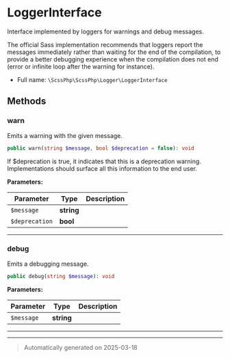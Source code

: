 
# LoggerInterface

Interface implemented by loggers for warnings and debug messages.

The official Sass implementation recommends that loggers report the
messages immediately rather than waiting for the end of the
compilation, to provide a better debugging experience when the
compilation does not end (error or infinite loop after the warning
for instance).

* Full name: `\ScssPhp\ScssPhp\Logger\LoggerInterface`



## Methods


### warn

Emits a warning with the given message.

```php
public warn(string $message, bool $deprecation = false): void
```

If $deprecation is true, it indicates that this is a deprecation
warning. Implementations should surface all this information to
the end user.






**Parameters:**

| Parameter | Type | Description |
|-----------|------|-------------|
| `$message` | **string** |  |
| `$deprecation` | **bool** |  |





***

### debug

Emits a debugging message.

```php
public debug(string $message): void
```








**Parameters:**

| Parameter | Type | Description |
|-----------|------|-------------|
| `$message` | **string** |  |





***


***
> Automatically generated on 2025-03-18
